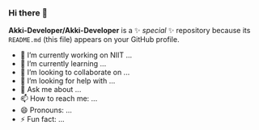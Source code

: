 ### Hi there 👋


**Akki-Developer/Akki-Developer** is a ✨ _special_ ✨ repository because its `README.md` (this file) appears on your GitHub profile.

- 🔭 I’m currently working on NIIT ...
- 🌱 I’m currently learning ...
- 👯 I’m looking to collaborate on ...
- 🤔 I’m looking for help with ...
- 💬 Ask me about ...
- 📫 How to reach me: ...
- 😄 Pronouns: ...
- ⚡ Fun fact: ...

